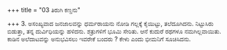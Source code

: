 +++
title = "03 ತಿರುಗಿ ಕಣ್ಡನು"

+++
3. ಅಸಂಖ್ಯವಾದ  ಜನಜಾಲವನ್ನು ಧರ್ಮರಾಯನು ನೋಡಿ ಗಲ್ಲಕ್ಕೆ ಕೈಯಿಟ್ಟು, ತಲೆದೂಗಿದನು. ನಿಟ್ಟುಸಿರು ಬಿಡುತ್ತಾ, ತನ್ನ ದುರ್ವಿಧಿಯನ್ನು ಹಳಿದನು. ಶತ್ರುಗಳಿಗೆ ಭೂಮಿ ಸೇರಿತು. ಆನೆ ಕುದುರೆ ರಥಗಳೂ ನಮಗಿಲ್ಲವಾಯಿತು. ಕಾಡಿನ ಅಲೆದಾಟವನ್ನು ಅನುಭವಿಸಲು ಇವರೇಕೆ ಬಂದರು ? ಕೇಳು ಎಂದು ಭೀಮನಿಗೆ ಸೂಚಿಸಿದನು.